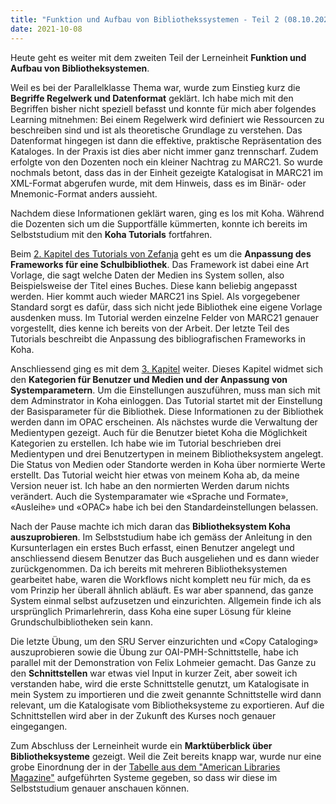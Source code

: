 ```yaml
---
title: "Funktion und Aufbau von Bibliothekssystemen - Teil 2 (08.10.2021)"
date: 2021-10-08
---
```

Heute geht es weiter mit dem zweiten Teil der Lerneinheit **Funktion und Aufbau von Bibliotheksystemen**. 

Weil es bei der Parallelklasse Thema war, wurde zum Einstieg kurz die **Begriffe Regelwerk und Datenformat** geklärt. Ich habe mich mit den Begriffen bisher nicht speziell befasst und konnte für mich aber folgendes Learning mitnehmen: Bei einem Regelwerk wird definiert wie Ressourcen zu beschreiben sind und ist als theoretische Grundlage zu verstehen. Das Datenformat hingegen ist dann die effektive, praktische Repräsentation des Kataloges. In der Praxis ist dies aber nicht immer ganz trennscharf. Zudem erfolgte von den Dozenten noch ein kleiner Nachtrag zu MARC21. So wurde nochmals betont, dass das in der Einheit gezeigte Katalogisat in MARC21 im XML-Format abgerufen wurde, mit dem Hinweis, dass es im Binär- oder Mnemonic-Format anders aussieht. 

Nachdem diese Informationen geklärt waren, ging es los mit Koha. Während die Dozenten sich um die Supportfälle kümmerten, konnte ich bereits im Selbststudium mit den **Koha Tutorials** fortfahren. 

Beim [2. Kapitel des Tutorials von Zefanja](https://zefanjas.de/koha-installation-schule-bibliografische-framework/) geht es um die **Anpassung des Frameworks für eine Schulbibliothek**. Das Framework ist dabei eine Art Vorlage, die sagt welche Daten der Medien ins System sollen, also Beispielsweise der Titel eines Buches. Diese kann beliebig angepasst werden. Hier kommt auch wieder MARC21 ins Spiel. Als vorgegebener Standard sorgt es dafür, dass sich nicht jede Bibliothek eine eigene Vorlage ausdenken muss. Im Tutorial werden einzelne Felder von MARC21 genauer vorgestellt, dies kenne ich bereits von der Arbeit. Der letzte Teil des Tutorials beschreibt die Anpassung des bibliografischen Frameworks in Koha. 

Anschliessend ging es mit dem  [3. Kapitel](https://zefanjas.de/teil-3-grundeinstellungen-wie-man-koha-installiert-und-fuer-schulen-einrichtet/) weiter. Dieses Kapitel widmet sich den **Kategorien für Benutzer und Medien und der Anpassung von Systemparametern**. Um die Einstellungen auszuführen, muss man sich mit dem Adminstrator in Koha einloggen. Das Tutorial startet mit der Einstellung der Basisparameter für die Bibliothek. Diese Informationen zu der Bibliothek werden dann im OPAC erscheinen. Als nächstes wurde die Verwaltung der Medientypen gezeigt. Auch für die Benutzer bietet Koha die Möglichkeit Kategorien zu erstellen. Ich habe wie im Tutorial beschrieben drei Medientypen und drei Benutzertypen in meinem Bibliotheksystem angelegt. Die Status von Medien oder Standorte werden in Koha über normierte Werte erstellt. Das Tutorial weicht hier etwas von meinem Koha ab, da meine Version neuer ist. Ich habe an den normierten Werden darum nichts verändert. Auch die Systemparamater wie «Sprache und Formate», «Ausleihe» und «OPAC» habe ich bei den Standardeinstellungen belassen.

Nach der Pause machte ich mich daran das **Bibliotheksystem Koha auszuprobieren**. Im Selbststudium habe ich gemäss der Anleitung in den Kursunterlagen ein erstes Buch erfasst, einen Benutzer angelegt und anschliessend diesem Benutzer das Buch ausgeliehen und es dann wieder zurückgenommen. Da ich bereits mit mehreren Bibliotheksystemen gearbeitet habe, waren die Workflows nicht komplett neu für mich, da es vom Prinzip her überall ähnlich abläuft. Es war aber spannend, das ganze System einmal selbst aufzusetzen und einzurichten. Allgemein finde ich als ursprünglich Primarlehrerin, dass Koha eine super Lösung für kleine Grundschulbibliotheken sein kann.
 
Die letzte Übung, um den SRU Server einzurichten und «Copy Cataloging» auszuprobieren sowie die Übung zur OAI-PMH-Schnittstelle, habe ich parallel mit der Demonstration von Felix Lohmeier gemacht. Das Ganze zu den **Schnittstellen** war etwas viel Input in kurzer Zeit, aber soweit ich verstanden habe, wird die erste Schnittstelle genutzt, um Katalogisate in mein System zu importieren und die zweit genannte Schnittstelle wird dann relevant, um die Katalogisate vom Bibliotheksysteme zu exportieren. Auf die Schnittstellen wird aber in der Zukunft des Kurses noch genauer eingegangen.

Zum Abschluss der Lerneinheit wurde ein **Marktüberblick über Bibliotheksysteme** gezeigt. Weil die Zeit bereits knapp war, wurde nur eine grobe Einordnung der in der [Tabelle aus dem "American Libraries Magazine"](https://americanlibrariesmagazine.org/wp-content/uploads/2021/04/Library-Systems-Report-2021-Tables-and-Charts.xlsx) aufgeführten Systeme gegeben, so dass wir diese im Selbststudium genauer anschauen können.
